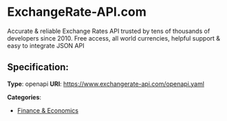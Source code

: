 # ExchangeRate-API.com


Accurate & reliable Exchange Rates API trusted by tens of thousands of developers since 2010. Free access, all world currencies, helpful support &amp; easy to integrate JSON API

## Specification:
**Type**: openapi
**URI**: https://www.exchangerate-api.com/openapi.yaml


**Categories**:
- [Finance & Economics](https://github.com/apis-list/apis-list#finance-and-economics)



